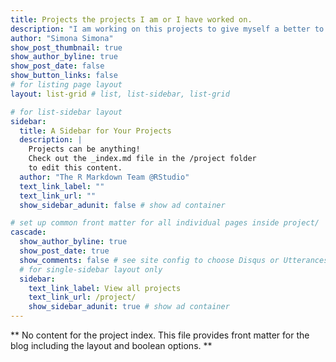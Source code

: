 ```yaml
---
title: Projects the projects I am or I have worked on. 
description: "I am working on this projects to give myself a better to impact people's lives."
author: "Simona Simona"
show_post_thumbnail: true
show_author_byline: true
show_post_date: false
show_button_links: false
# for listing page layout
layout: list-grid # list, list-sidebar, list-grid

# for list-sidebar layout
sidebar: 
  title: A Sidebar for Your Projects
  description: |
    Projects can be anything!
    Check out the _index.md file in the /project folder 
    to edit this content.
  author: "The R Markdown Team @RStudio"
  text_link_label: ""
  text_link_url: ""
  show_sidebar_adunit: false # show ad container

# set up common front matter for all individual pages inside project/
cascade:    
  show_author_byline: true
  show_post_date: true
  show_comments: false # see site config to choose Disqus or Utterances
  # for single-sidebar layout only
  sidebar:
    text_link_label: View all projects
    text_link_url: /project/
    show_sidebar_adunit: true # show ad container
---
```


** No content for the project index. This file provides front matter for the blog including the layout and boolean options. **
